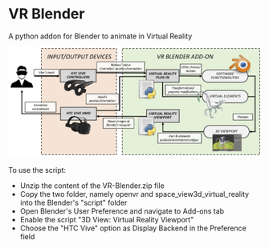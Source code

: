# VR Blender
A python addon for Blender to animate in Virtual Reality

![alt text](https://github.com/grainsgroup/VR-Blender/blob/master/architecture.png)

      
To use the script:

- Unzip the content of the VR-Blender.zip file
- Copy the two folder, namely openvr and space_view3d_virtual_reality into the Blender's "script" folder
- Open Blender's User Preference and navigate to Add-ons tab
- Enable the script "3D View: Virtual Reality Viewport"
- Choose the "HTC Vive" option as Display Backend in the Preference field
